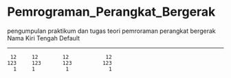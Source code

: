 # Pemrograman_Perangkat_Bergerak
  pengumpulan praktikum dan tugas teori pemroraman perangkat bergerak 
  Nama     Kiri     Tengah     Default
-------     ------ ----------   -------
     12     12        12            12
    123     123       123          123
      1     1          1             1

